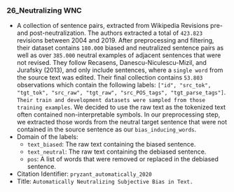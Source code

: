 ### 26_Neutralizing WNC
- A collection of sentence pairs, extracted from Wikipedia Revisions pre- and post-neutralization.
The authors extracted a total of `423.823` revisions between 2004 and 2019.
After preprocessing and filtering, their dataset contains `180.000` biased and neutralized sentence pairs as well as over `385.000` neutral examples of adjacent sentences that were not revised.
They follow Recasens, Danescu-Niculescu-Mizil, and Jurafsky (2013), and only include sentences, where a `single word` from the source text was edited.
Their final collection contains `53.803` observations which contain the following labels:
`["id", "src_tok", "tgt_tok", "src_raw", "tgt_raw", "src_POS_tags", "tgt_parse_tags"]`.
`Their train and development datasets were sampled from those training examples`.
We decided to use the raw text as the tokenized text often contained non-interpretable symbols.
In our preprocessing step, we extracted those words from the neutral target sentence that were not contained in the source sentence as our `bias_inducing_words`.
- Domain of the labels:
  - `text_biased`: The raw text containing the biased sentence.
  - `text_neutral`: The raw text containing the debiased sentence.
  - `pos`: A list of words that were removed or replaced in the debiased sentence.
- Citation Identifier: `pryzant_automatically_2020`
- Title: `Automatically Neutralizing Subjective Bias in Text.`